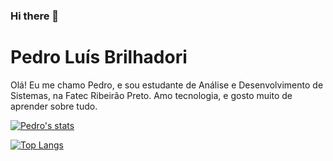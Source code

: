 ### Hi there 👋

<!--
**PedroLuisBrilhadori/PedroLuisBrilhadori** is a ✨ _special_ ✨ repository because its `README.md` (this file) appears on your GitHub profile.

Here are some ideas to get you started:

- 🔭 I’m currently working on ...
- 🌱 I’m currently learning ...
- 👯 I’m looking to collaborate on ...
- 🤔 I’m looking for help with ...
- 💬 Ask me about ...
- 📫 How to reach me: ...
- 😄 Pronouns: ...
- ⚡ Fun fact: ...
-->

# Pedro Luís Brilhadori

Olá! Eu me chamo Pedro, e sou estudante de Análise e Desenvolvimento de Sistemas, na Fatec Ribeirão Preto. 
Amo tecnologia, e gosto muito de aprender sobre tudo. 





[![Pedro's stats](https://github-readme-stats.vercel.app/api?username=PedroLuisBrilhadori&theme=chartreuse-dark&show_icons=true&count_private=true)](https://github.com/felipefialho)

[![Top Langs](https://github-readme-stats.vercel.app/api/top-langs/?username=PedroLuisBrilhadori&theme=&layout=chartreuse-dark&compact)](https://github.com/anuraghazra/github-readme-stats)

